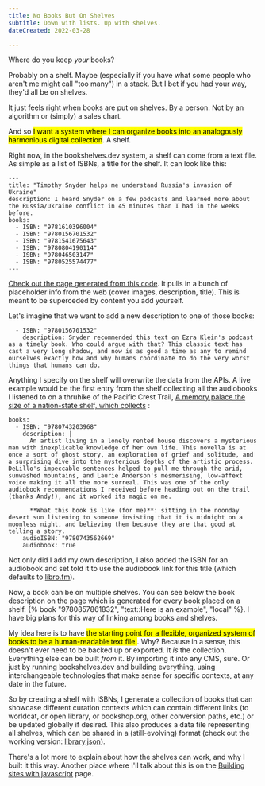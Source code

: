 ```yaml
---
title: No Books But On Shelves
subtitle: Down with lists. Up with shelves.
dateCreated: 2022-03-28

---
```

Where do you keep _your_ books?

Probably on a shelf. Maybe (especially if you have what some people who aren't me might call "too many") in a stack. But I bet if you had your way, they'd all be on shelves.

It just feels right when books are put on shelves. By a person. Not by an algorithm or (simply) a sales chart.

And so <mark class="bg-amber-100">I want a system where I can organize books into an analogously harmonious digital collection</mark>. A shelf.

Right now, in the bookshelves.dev system, a shelf can come from a text file. As simple as a list of ISBNs, a title for the shelf. It can look like this:

```
---
title: "Timothy Snyder helps me understand Russia's invasion of Ukraine"
description: I heard Snyder on a few podcasts and learned more about the Russia/Ukraine conflict in 45 minutes than I had in the weeks before.
books:
  - ISBN: "9781610396004"
  - ISBN: "9780156701532"
  - ISBN: "9781541675643"
  - ISBN: "9780804190114"
  - ISBN: "978046503147"
  - ISBN: "9780525574477"
---

```

[Check out the page generated from this code](/timothy-snyder-helps-me-understand-russias-invasion-of-ukraine/). It pulls in a bunch of placeholder info from the web (cover images, description, title). This is meant to be superceded by content you add yourself.

Let's imagine that we want to add a new description to one of those books:

```
  - ISBN: "9780156701532"
    description: Snyder recommended this text on Ezra Klein's podcast as a timely book. Who could argue with that? This classic text has cast a very long shadow, and now is as good a time as any to remind ourselves exactly how and why humans coordinate to do the very worst things that humans can do. 
```

Anything I specify on the shelf will overwrite the data from the APIs. A live example would be the first entry from the shelf collecting all the audiobooks I listened to on a thruhike of the Pacific Crest Trail, [A memory palace the size of a nation-state shelf, which collects](/a-memory-palace-the-size-of-a-nation-state/) :


```
books:
  - ISBN: "9780743203968"
    description: |
      An artist living in a lonely rented house discovers a mysterious man with inexplicable knowledge of her own life. This novella is at once a sort of ghost story, an exploration of grief and solitude, and a surprising dive into the mysterious depths of the artistic process. DeLillo's impeccable sentences helped to pull me through the arid, sunwashed mountains, and Laurie Anderson's mesmerising, low-affext voice making it all the more surreal. This was one of the only audiobook recommendations I received before heading out on the trail (thanks Andy!), and it worked its magic on me. 
      
      **What this book is like (for me)**: sitting in the noonday desert sun listening to someone insisting that it is midnight on a moonless night, and believing them because they are that good at telling a story.
    audioISBN: "9780743562669"
    audiobook: true 
```
Not only did I add my own description, I also added the ISBN for an audiobook and set told it to use the audiobook link for this title (which defaults to [libro.fm](https://libro.fm)). 

Now, a book can be on multiple shelves. You can see below the book description on the page which is generated for every book placed on a shelf. {% book "9780857861832", "text::Here is an example", "local" %}. I have big plans for this way of linking among books and shelves.

My idea here is to have <mark class="bg-amber-100">the starting point for a flexible, organized system of books to be a human-readable text file.</mark>. Why? Because in a sense, this doesn't ever need to be backed up or exported. It *is* the collection. Everything else can be built *from* it. By importing it into any CMS, sure. Or just by running bookshelves.dev and building everything, using interchangeable technologies that make sense for specific contexts, at any date in the future.

So by creating a shelf with ISBNs, I generate a collection of books that can showcase different curation contexts which can contain different links (to worldcat, or open library, or bookshop.org, other conversion paths, etc.) or be updated globally if desired. This also produces a data file representing all shelves, which can be shared in a (still-evolving) format (check out the working version: [library.json](/library.json)).

There's a lot more to explain about how the shelves can work, and why I built it this way. Another place where I'll talk about this is on the [Building sites with javascript](/building-sites-with-javascript) page. 